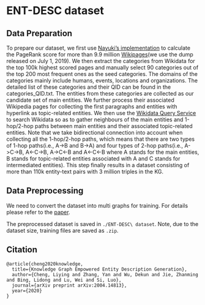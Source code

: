 # ENT-DESC dataset


## Data Preparation
To prepare our dataset, we first use [Nayuki’s implementation](https://www.nayuki.io/page/computing-wikipedias-internal-pageranks) to calculate the PageRank score for more than 9.9 million [Wikipages](https://dumps.wikimedia.org/enwiki/)(we use the dump released on July 1, 2019). We then extract the categories from Wikidata for the top 100k highest scored pages and manually select 90 categories out of the top 200 most frequent ones as the seed categories. The domains of the categories mainly include humans, events, locations and organizations. The detailed list of these categories and their QID can be found in the categories_QID.txt. The entities from these categories are collected as our candidate set of main entities. We further process their associated Wikipedia pages for collecting the first paragraphs and entities with hyperlink as topic-related entities. We then use the [Wikidata Query Service](https://query.wikidata.org/) to search Wikidata so as to gather neighbours of the main entities and 1-hop/2-hop paths between main entities and their associated topic-related entities. Note that we take bidirectional connection into account when collecting all the 1-hop/2-hop paths, which means that there are two types of 1-hop paths(i.e., A->B and B->A) and four types of 2-hop paths(i.e., A->C->B, A<-C->B, A->C<-B and A<-C<-B where A stands for the main entities, B stands for topic-related entities associated with A and C stands for intermediated entities). This step finally results in a dataset consisting of more than 110k entity-text pairs with 3 million triples in the KG.

## Data Preprocessing
We need to convert the dataset into multi graphs for training. For details please refer to the [paper](https://arxiv.org/pdf/2004.14813.pdf).

The preprocessed dataset is saved in `./ENT-DESC\ dataset`. Note, due to the dataset size, training files are saved as `.zip`.

## Citation
```
@article{cheng2020knowledge,
  title={Knowledge Graph Empowered Entity Description Generation},
  author={Cheng, Liying and Zhang, Yan and Wu, Dekun and Jie, Zhanming and Bing, Lidong and Lu, Wei and Si, Luo},
  journal={arXiv preprint arXiv:2004.14813},
  year={2020}
}
```


